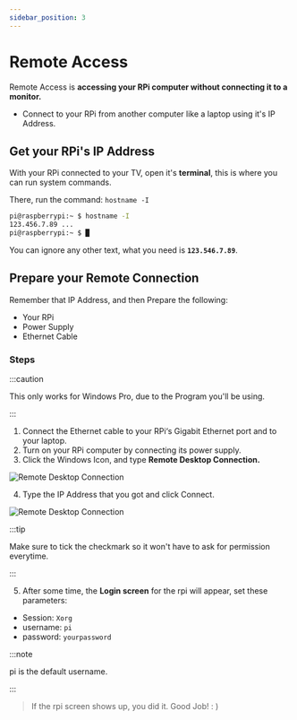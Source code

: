 ```yaml
---
sidebar_position: 3
---
```


# Remote Access

Remote Access is **accessing your RPi computer without connecting it to a monitor.**
- Connect to your RPi from another computer like a laptop using it's IP Address.

## Get your RPi's IP Address

With your RPi connected to your TV, open it's **terminal**, this is where you can run system commands.

There, run the command: `hostname -I`
```bash title="RPi Terminal"
pi@raspberrypi:~ $ hostname -I
123.456.7.89 ... 
pi@raspberrypi:~ $ █
```

You can ignore any other text, what you need is **`123.546.7.89`**.

## Prepare your Remote Connection

Remember that IP Address, and then Prepare the following:
- Your RPi
- Power Supply
- Ethernet Cable

### Steps

:::caution

This only works for Windows Pro, due to the Program you'll be using.

:::
1. Connect the Ethernet cable to your RPi‘s Gigabit Ethernet port and to your laptop.
2. Turn on your RPi computer by connecting its power supply.
3. Click the Windows Icon, and type **Remote Desktop Connection.**

![Remote Desktop Connection](/img/tutorial/remoteDesktopConnection.png)

4. Type the IP Address that you got and click Connect.

![Remote Desktop Connection](/img/tutorial/remoteAttempt.png)

:::tip

Make sure to tick the checkmark so it won't have to ask for permission everytime.

:::

5. After some time, the **Login screen** for the rpi will appear, set these parameters:
- Session: `Xorg`
- username: `pi`
- password: `yourpassword`

:::note

pi is the default username.

:::

> If the rpi screen shows up, you did it. Good Job! : )
